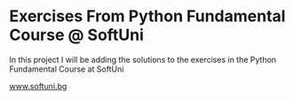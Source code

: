 # Exercises From Python Fundamental Course @ SoftUni

In this project I will be adding the solutions to the exercises in the Python Fundamental Course at SoftUni

www.softuni.bg

